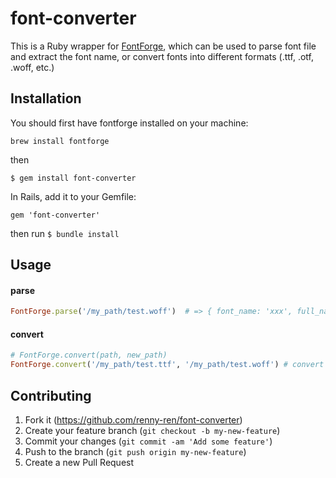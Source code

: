 # font-converter

This is a Ruby wrapper for [FontForge](https://fontforge.github.io/en-US/documentation/), which can be used to parse font file and extract the font name, or convert fonts into different formats (.ttf, .otf, .woff, etc.)

## Installation

You should first have fontforge installed on your machine:

`brew install fontforge`

then

`$ gem install font-converter`

In Rails, add it to your Gemfile:

`gem 'font-converter'`

then run `$ bundle install`

## Usage

#### parse

```ruby
FontForge.parse('/my_path/test.woff')  # => { font_name: 'xxx', full_name: 'xxx', family_name: 'xxx' }
```

#### convert

```ruby
# FontForge.convert(path, new_path)
FontForge.convert('/my_path/test.ttf', '/my_path/test.woff') # convert .ttf format to .woff
```


## Contributing

1. Fork it (https://github.com/renny-ren/font-converter)
2. Create your feature branch (`git checkout -b my-new-feature`)
3. Commit your changes (`git commit -am 'Add some feature'`)
4. Push to the branch (`git push origin my-new-feature`)
5. Create a new Pull Request
